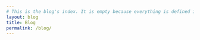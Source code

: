 ```yaml
---
# This is the blog's index. It is empty because everything is defined in _layouts/blog.html
layout: blog
title: Blog
permalink: /blog/
---
```

